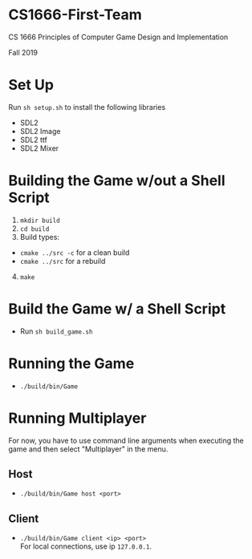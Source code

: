 # CS1666-First-Team

CS 1666 Principles of Computer Game Design and Implementation

Fall 2019

# Set Up
Run `sh setup.sh` to install the following libraries
* SDL2
* SDL2 Image
* SDL2 ttf
* SDL2 Mixer

# Building the Game w/out a Shell Script
1. `mkdir build`
2. `cd build`
3. Build types:
  *  `cmake ../src -c` for a clean build 
  * `cmake ../src` for a rebuild 
4. `make`

# Build the Game w/ a Shell Script
* Run `sh build_game.sh`

# Running the Game
* `./build/bin/Game`

# Running Multiplayer 

For now, you have to use command line arguments when executing the game and then select "Multiplayer" in the menu.

## Host

* `./build/bin/Game host <port>`

## Client 

* `./build/bin/Game client <ip> <port>`  
For local connections, use ip `127.0.0.1`.
